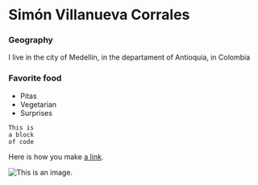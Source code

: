 # Simón Villanueva Corrales

### Geography

I live in the city of Medellín, in the departament of Antioquia, in
Colombia

### Favorite food

- Pitas
- Vegetarian
- Surprises

```
This is
a block
of code
```

Here is how you make [a link](https://www.wikipedia.org/).

![This is an image.](https://github.com/yihui/xaringan/releases/download/v0.0.2/karl-moustache.jpg)
